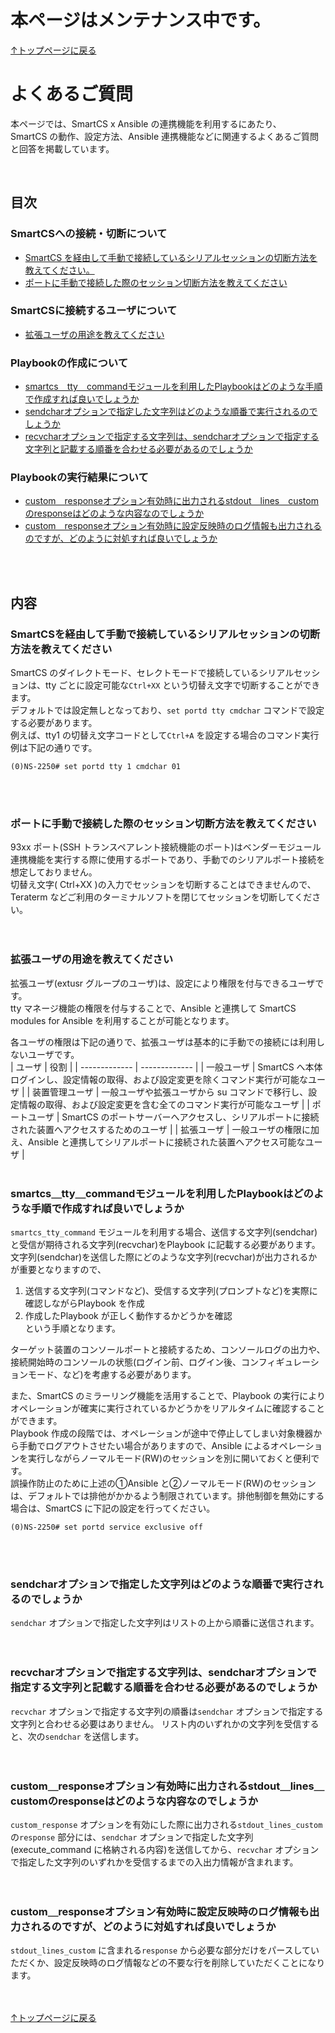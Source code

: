 # 本ページはメンテナンス中です。

[↑トップページに戻る](../README.md)
<br>
# よくあるご質問

本ページでは、SmartCS x Ansible の連携機能を利用するにあたり、  
SmartCS の動作、設定方法、Ansible 連携機能などに関連するよくあるご質問と回答を掲載しています。  

<br>

## 目次

### SmartCSへの接続・切断について
- [SmartCS を経由して手動で接続しているシリアルセッションの切断方法を教えてください。](#SmartCSを経由して手動で接続しているシリアルセッションの切断方法を教えてください)
- [ポートに手動で接続した際のセッション切断方法を教えてください](#ポートに手動で接続した際のセッション切断方法を教えてください)
### SmartCSに接続するユーザについて
- [拡張ユーザの用途を教えてください](#拡張ユーザの用途を教えてください)
### Playbookの作成について
- [smartcs＿tty＿commandモジュールを利用したPlaybookはどのような手順で作成すれば良いでしょうか](#smartcs＿tty＿commandモジュールを利用したPlaybookはどのような手順で作成すれば良いでしょうか)
- [sendcharオプションで指定した文字列はどのような順番で実行されるのでしょうか](#sendcharオプションで指定した文字列はどのような順番で実行されるのでしょうか)
- [recvcharオプションで指定する文字列は、sendcharオプションで指定する文字列と記載する順番を合わせる必要があるのでしょうか](#recvcharオプションで指定する文字列は、sendcharオプションで指定する文字列と記載する順番を合わせる必要があるのでしょうか)
### Playbookの実行結果について
- [custom＿responseオプション有効時に出力されるstdout＿lines＿customのresponseはどのような内容なのでしょうか](#custom＿responseオプション有効時に出力されるstdout＿lines＿customのresponseはどのような内容なのでしょうか)
- [custom＿responseオプション有効時に設定反映時のログ情報も出力されるのですが、どのように対処すれば良いでしょうか](#custom＿responseオプション有効時に設定反映時のログ情報も出力されるのですが、どのように対処すれば良いでしょうか)


<br>
<br>

## 内容

### SmartCSを経由して手動で接続しているシリアルセッションの切断方法を教えてください
SmartCS のダイレクトモード、セレクトモードで接続しているシリアルセッションは、tty ごとに設定可能な`Ctrl+XX` という切替え文字で切断することができます。  
デフォルトでは設定無しとなっており、`set portd tty cmdchar` コマンドで設定する必要があります。  
例えば、tty1 の切替え文字コードとして`Ctrl+A` を設定する場合のコマンド実行例は下記の通りです。  
```
(0)NS-2250# set portd tty 1 cmdchar 01
```
<br><br>

### ポートに手動で接続した際のセッション切断方法を教えてください
93xx ポート(SSH トランスペアレント接続機能のポート)はベンダーモジュール連携機能を実行する際に使用するポートであり、手動でのシリアルポート接続を想定しておりません。  
切替え文字( Ctrl+XX )の入力でセッションを切断することはできませんので、Teraterm などご利用のターミナルソフトを閉じてセッションを切断してください。  
<br><br>

### 拡張ユーザの用途を教えてください
拡張ユーザ(extusr グループのユーザ)は、設定により権限を付与できるユーザです。  
tty マネージ機能の権限を付与することで、Ansible と連携して SmartCS modules for Ansible を利用することが可能となります。  

各ユーザの権限は下記の通りで、拡張ユーザは基本的に手動での接続には利用しないユーザです。  
| ユーザ | 役割 |
| ------------- | ------------- |
| 一般ユーザ | SmartCS へ本体ログインし、設定情報の取得、および設定変更を除くコマンド実行が可能なユーザ |
| 装置管理ユーザ | 一般ユーザや拡張ユーザから su コマンドで移行し、設定情報の取得、および設定変更を含む全てのコマンド実行が可能なユーザ  |
| ポートユーザ | SmartCS のポートサーバーへアクセスし、シリアルポートに接続された装置へアクセスするためのユーザ |
| 拡張ユーザ | 一般ユーザの権限に加え、Ansible と連携してシリアルポートに接続された装置へアクセス可能なユーザ |
<br><br>

### smartcs＿tty＿commandモジュールを利用したPlaybookはどのような手順で作成すれば良いでしょうか
`smartcs_tty_command` モジュールを利用する場合、送信する文字列(sendchar)と受信が期待される文字列(recvchar)をPlaybook に記載する必要があります。  
文字列(sendchar)を送信した際にどのような文字列(recvchar)が出力されるかが重要となりますので、  
1. 送信する文字列(コマンドなど)、受信する文字列(プロンプトなど)を実際に確認しながらPlaybook を作成  
2. 作成したPlaybook が正しく動作するかどうかを確認  
という手順となります。  

ターゲット装置のコンソールポートと接続するため、コンソールログの出力や、接続開始時のコンソールの状態(ログイン前、ログイン後、コンフィギュレーションモード、など)を考慮する必要があります。  

また、SmartCS のミラーリング機能を活用することで、Playbook の実行によりオペレーションが確実に実行されているかどうかをリアルタイムに確認することができます。  
Playbook 作成の段階では、オペレーションが途中で停止してしまい対象機器から手動でログアウトさせたい場合がありますので、Ansible によるオペレーションを実行しながらノーマルモード(RW)のセッションを別に開いておくと便利です。  
誤操作防止のために上述の①Ansible と②ノーマルモード(RW)のセッション は、デフォルトでは排他がかかるよう制限されています。排他制御を無効にする場合は、SmartCS に下記の設定を行ってください。  
```
(0)NS-2250# set portd service exclusive off
```
<br><br>

### sendcharオプションで指定した文字列はどのような順番で実行されるのでしょうか
`sendchar` オプションで指定した文字列はリストの上から順番に送信されます。  
<br><br>

### recvcharオプションで指定する文字列は、sendcharオプションで指定する文字列と記載する順番を合わせる必要があるのでしょうか
`recvchar` オプションで指定する文字列の順番は`sendchar` オプションで指定する文字列と合わせる必要はありません。
リスト内のいずれかの文字列を受信すると、次の`sendchar` を送信します。  
<br><br>

### custom＿responseオプション有効時に出力されるstdout＿lines＿customのresponseはどのような内容なのでしょうか
`custom_response` オプションを有効にした際に出力される`stdout_lines_custom` の`response` 部分には、`sendchar` オプションで指定した文字列(execute_command に格納される内容)を送信してから、`recvchar` オプションで指定した文字列のいずれかを受信するまでの入出力情報が含まれます。  
<br><br>

### custom＿responseオプション有効時に設定反映時のログ情報も出力されるのですが、どのように対処すれば良いでしょうか 
`stdout_lines_custom` に含まれる`response` から必要な部分だけをパースしていただくか、設定反映時のログ情報などの不要な行を削除していただくことになります。  
<br><br>

[↑トップページに戻る](../README.md)
